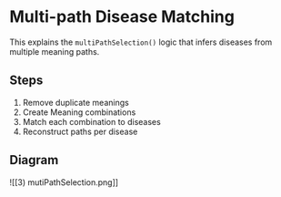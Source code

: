 # Multi-path Disease Matching

This explains the `multiPathSelection()` logic that infers diseases from multiple meaning paths.

## Steps
1. Remove duplicate meanings
2. Create Meaning combinations
3. Match each combination to diseases
4. Reconstruct paths per disease

## Diagram
![[3) mutiPathSelection.png]]
